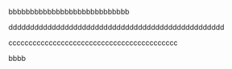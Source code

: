 bbbbbbbbbbbbbbbbbbbbbbbbbbbb


dddddddddddddddddddddddddddddddddddddddddddddddddd


cccccccccccccccccccccccccccccccccccccccccc











bbbb
